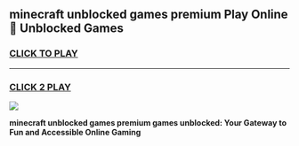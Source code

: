 
## minecraft unblocked games premium Play Online 👋 Unblocked Games
<h3>
<a href="https://premium.freeplayer.one?title=minecraft_unblocked_games_premium&ref=19F">CLICK TO PLAY</a></h3>
<hr>

<h3>
<a href="https://premium.freeplayer.one?title=minecraft_unblocked_games_premium&ref=19F">CLICK 2 PLAY</a>
  
</h3>

<a href="https://premium.freeplayer.one?title=minecraft_unblocked_games_premium&ref=19F"><img src="https://clearcache.store/games.png"></a>


**minecraft unblocked games premium games unblocked: Your Gateway to Fun and Accessible Online Gaming**

